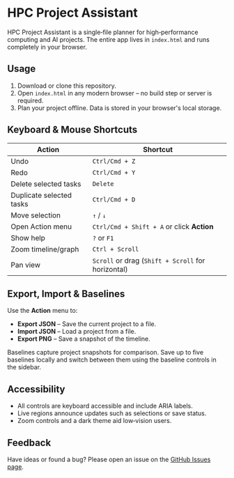 # HPC Project Assistant

HPC Project Assistant is a single‑file planner for high‑performance computing and AI projects. The entire app lives in `index.html` and runs completely in your browser.

## Usage

1. Download or clone this repository.
2. Open `index.html` in any modern browser – no build step or server is required.
3. Plan your project offline. Data is stored in your browser's local storage.

## Keyboard & Mouse Shortcuts

| Action | Shortcut |
| --- | --- |
| Undo | `Ctrl/Cmd + Z` |
| Redo | `Ctrl/Cmd + Y` |
| Delete selected tasks | `Delete` |
| Duplicate selected tasks | `Ctrl/Cmd + D` |
| Move selection | `↑` / `↓` |
| Open Action menu | `Ctrl/Cmd + Shift + A` or click **Action** |
| Show help | `?` or `F1` |
| Zoom timeline/graph | `Ctrl + Scroll` |
| Pan view | `Scroll` or drag (`Shift + Scroll` for horizontal) |

## Export, Import & Baselines

Use the **Action** menu to:

- **Export JSON** – Save the current project to a file.
- **Import JSON** – Load a project from a file.
- **Export PNG** – Save a snapshot of the timeline.

Baselines capture project snapshots for comparison. Save up to five baselines locally and switch between them using the baseline controls in the sidebar.

## Accessibility

- All controls are keyboard accessible and include ARIA labels.
- Live regions announce updates such as selections or save status.
- Zoom controls and a dark theme aid low‑vision users.

## Feedback

Have ideas or found a bug? Please open an issue on the [GitHub Issues page](https://github.com/your-org/HPCProjectAssistant/issues).
